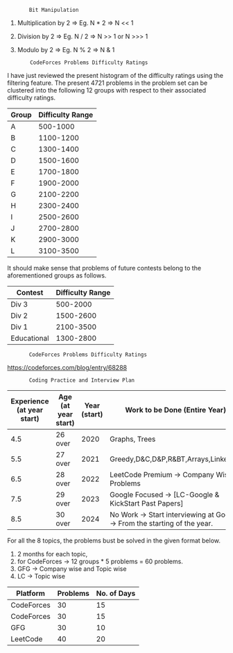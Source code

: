            Bit Manipulation
1. Multiplication by 2 => Eg. N * 2 => N << 1
2. Division by 2 => Eg. N / 2 => N >> 1 or N >>> 1
3. Modulo by 2 => Eg. N % 2 => N & 1

           CodeForces Problems Difficulty Ratings

I have just reviewed the present histogram of the difficulty ratings using the filtering feature. The present 4721 problems in the problem set can be clustered into the following 12 groups with respect to their associated difficulty ratings.

| Group | Difficulty Range |
|-------|------------------|
| A     | 500-1000         |
| B     | 1100-1200        |
| C     | 1300-1400        |
| D     | 1500-1600        |
| E     | 1700-1800        |
| F     | 1900-2000        |
| G     | 2100-2200        |
| H     | 2300-2400        |
| I     | 2500-2600        |
| J     | 2700-2800        |
| K     | 2900-3000        |
| L     | 3100-3500        |

It should make sense that problems of future contests belong to the aforementioned groups as follows.

| Contest     | Difficulty Range |
|-------------|------------------|
| Div 3       | 500-2000         |
| Div 2       | 1500-2600        |
| Div 1       | 2100-3500        |
| Educational | 1300-2800        |

           CodeForces Problems Difficulty Ratings
https://codeforces.com/blog/entry/68288
           
           Coding Practice and Interview Plan
| Experience (at year start) | Age (at year start) | Year (start) | Work to be Done (Entire Year)                                             | Interviewing (at year start)      |
|----------------------------|---------------------|--------------|---------------------------------------------------------------------------|-----------------------------------|
| 4.5                        | 26 over             | 2020         | Graphs, Trees                                                             |                                   |
| 5.5                        | 27 over             | 2021         | Greedy,D&C,D&P,R&BT,Arrays,Linkedlist                                     | Freshworks/Walmart                |
| 6.5                        | 28 over             | 2022         | LeetCode Premium -> Company Wise Problems                                 | Except FAAMG all others (Top 100) |
| 7.5                        | 29 over             | 2023         | Google Focused -> [LC-Google & KickStart Past Papers]                     | Only FAAM                         |
| 8.5                        | 30 over             | 2024         | No Work -> Start interviewing at Google -> From the starting of the year. | Only G                            |

For all the 8 topics, the problems bust be solved in the given format below.
1. 2 months for each topic, 
2. for CodeForces -> 12 groups * 5 problems = 60 problems.
3. GFG -> Company wise and Topic wise
4. LC -> Topic wise

| Platform   | Problems | No. of Days |
|------------|----------|-------------|
| CodeForces | 30       | 15          |
| CodeForces | 30       | 15          |
| GFG        | 30       | 10          |
| LeetCode   | 40       | 20          |
